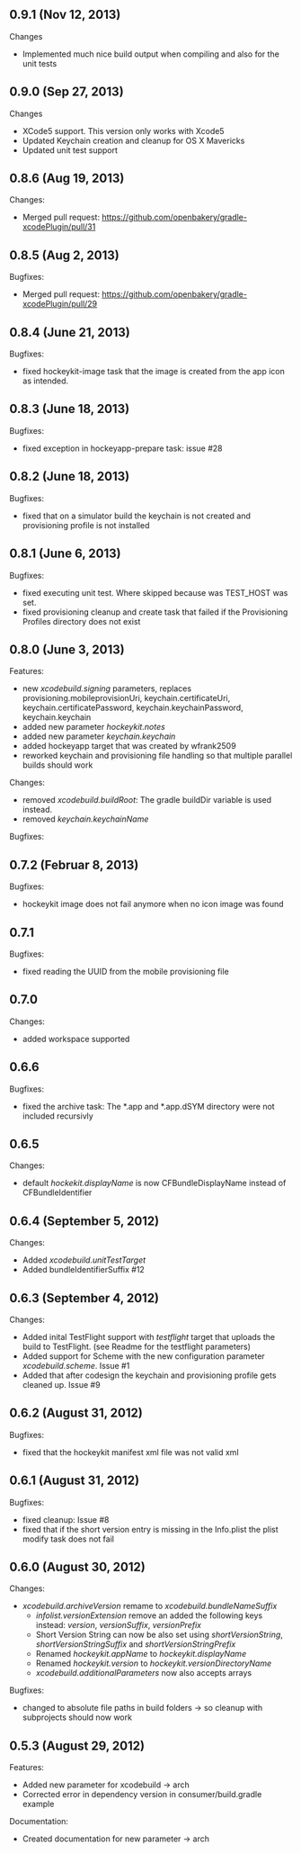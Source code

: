 ## 0.9.1 (Nov 12, 2013)

Changes
- Implemented much nice build output when compiling and also for the unit tests

## 0.9.0  (Sep 27, 2013)

Changes
- XCode5 support. This version only works with Xcode5
- Updated Keychain creation and cleanup for OS X Mavericks
- Updated unit test support

## 0.8.6 (Aug 19, 2013)

Changes:
- Merged pull request: https://github.com/openbakery/gradle-xcodePlugin/pull/31

## 0.8.5 (Aug 2, 2013)

Bugfixes:
- Merged pull request: https://github.com/openbakery/gradle-xcodePlugin/pull/29

## 0.8.4 (June 21, 2013)

Bugfixes:
- fixed hockeykit-image task that the image is created from the app icon as intended.

## 0.8.3 (June 18, 2013)

Bugfixes:
- fixed exception in hockeyapp-prepare task: issue #28

## 0.8.2 (June 18, 2013)

Bugfixes:
- fixed that on a simulator build the keychain is not created and provisioning profile is not installed

## 0.8.1 (June 6, 2013)

Bugfixes:
- fixed executing unit test. Where skipped because was TEST_HOST was set.
- fixed provisioning cleanup and create task that failed if the Provisioning Profiles directory does not exist 

## 0.8.0 (June 3, 2013)

Features:
  - new _xcodebuild.signing_ parameters, replaces provisioning.mobileprovisionUri, keychain.certificateUri,	keychain.certificatePassword,	keychain.keychainPassword, keychain.keychain
  - added new parameter _hockeykit.notes_
  - added new parameter _keychain.keychain_
  - added hockeyapp target that was created by wfrank2509
  - reworked keychain and provisioning file handling so that multiple parallel builds should work

Changes:
  - removed _xcodebuild.buildRoot_: The gradle buildDir variable is used instead.
  - removed _keychain.keychainName_

Bugfixes:
	
## 0.7.2 (Februar 8, 2013)

Bugfixes:
 - hockeykit image does not fail anymore when no icon image was found

## 0.7.1

Bugfixes:
  - fixed reading the UUID from the mobile provisioning file

## 0.7.0

Changes:
  - added workspace supported

## 0.6.6

Bugfixes:
  - fixed the archive task: The *.app and *.app.dSYM directory were not included recursivly

## 0.6.5

Changes:
  - default _hockekit.displayName_ is now CFBundleDisplayName instead of CFBundleIdentifier

## 0.6.4 (September 5, 2012)

Changes:
  - Added _xcodebuild.unitTestTarget_
  - Added bundleIdentifierSuffix #12

## 0.6.3 (September 4, 2012)

Changes:
  - Added inital TestFlight support with _testflight_ target that uploads the build to TestFlight. (see Readme for the testflight parameters)
  - Added support for Scheme with the new configuration parameter _xcodebuild.scheme_. Issue #1
  - Added that after codesign the keychain and provisioning profile gets cleaned up. Issue #9

## 0.6.2 (August 31, 2012)

Bugfixes:
  - fixed that the hockeykit manifest xml file was not valid xml

## 0.6.1 (August 31, 2012)

Bugfixes:
 - fixed cleanup: Issue #8
 - fixed that if the short version entry is missing in the Info.plist the plist modify task does not fail


## 0.6.0 (August 30, 2012)

Changes:
  - _xcodebuild.archiveVersion_ remame to _xcodebuild.bundleNameSuffix_
	- _infolist.versionExtension_ remove an added the following keys instead: _version_, _versionSuffix_, _versionPrefix_
	- Short Version String can now be also set using _shortVersionString_, _shortVersionStringSuffix_ and _shortVersionStringPrefix_
	- Renamed _hockeykit.appName_ to _hockeykit.displayName_
	- Renamed _hockeykit.version_ to _hockeykit.versionDirectoryName_
	- _xcodebuild.additionalParameters_ now also accepts arrays

Bugfixes: 
  - changed to absolute file paths in build folders -> so cleanup with subprojects should now work

## 0.5.3 (August 29, 2012)

Features:

  - Added new parameter for xcodebuild -> arch
  - Corrected error in dependency version in consumer/build.gradle example

Documentation:

  - Created documentation for new parameter -> arch 